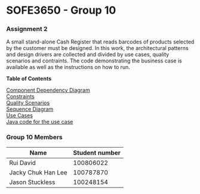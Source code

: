 # SOFE3650 - Group 10

### Assignment 2

A small stand-alone Cash Register that reads barcodes of products selected by the customer must be designed. In this work, the architectural patterns and design drivers are collected and divided by use cases, quality scenarios and contraints. 
The code demonstrating the business case is available as well as the instructions on how to run.

**Table of Contents**

[Component Dependency Diagram](ComponentDependencyDiagram.md)  
[Constraints](Constraints.md)  
[Quality Scenarios](QualityScenarios.md)  
[Sequence Diagram](SequenceDiagram.md)  
[Use Cases](UseCases.md)  
[Java code for the use case](code)


### Group 10 Members

| Name  | Student number |
| ------------- | ------------- |
| Rui David  | 100806022  |
| Jacky Chuk Han Lee  | 100787870  |
| Jason Stuckless | 100248154 |
